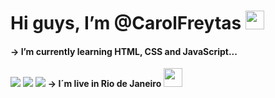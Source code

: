 <h1> Hi guys, I’m @CarolFreytas <img src= "https://encrypted-tbn0.gstatic.com/images?q=tbn:ANd9GcQr1KAPVWcEORD0jAT45iz-vklxlvhaADUDbQ&usqp=CAU" 
 width="30px"></h1>

<h4> -> I’m currently learning HTML, CSS and JavaScript...</h4>
<img src= "https://img.shields.io/badge/HTML5-E34F26?style=for-the-badge&logo=html5&logoColor=white">
<img src= "https://img.shields.io/badge/CSS3-1572B6?style=for-the-badge&logo=css3&logoColor=white">
<img src= "https://img.shields.io/badge/JavaScript-323330?style=for-the-badge&logo=javascript&logoColor=F7DF1E">
<strong> -> I´m live in Rio de Janeiro <img src= "https://encrypted-tbn0.gstatic.com/images?q=tbn:ANd9GcQubiXiqr7ECNN-6Vnwea5yVUFjRS5KuRwR1A&usqp=CAU" width="30px"></strong>
<!---
CarolFreytas/CarolFreytas is a ✨ special ✨ repository because its `README.md` (this file) appears on your GitHub profile.
You can click the Preview link to take a look at your changes.
--->

